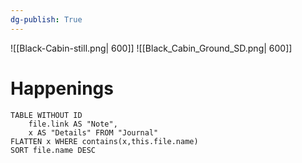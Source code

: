 ```yaml
---
dg-publish: True
---
```

![[Black-Cabin-still.png| 600]]
![[Black_Cabin_Ground_SD.png| 600]]
# Happenings
```dataview
TABLE WITHOUT ID
	file.link AS "Note", 
	x AS "Details" FROM "Journal"
FLATTEN x WHERE contains(x,this.file.name) 
SORT file.name DESC
```